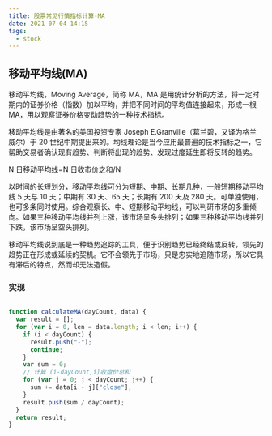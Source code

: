 ```yaml
---
title: 股票常见行情指标计算-MA
date: 2021-07-04 14:15
tags:
  - stock
---
```


## 移动平均线(MA)

移动平均线，Moving Average，简称 MA，MA 是用统计分析的方法，将一定时期内的证券价格（指数）加以平均，并把不同时间的平均值连接起来，形成一根 MA，用以观察证券价格变动趋势的一种技术指标。

移动平均线是由著名的美国投资专家 Joseph E.Granville（葛兰碧，又译为格兰威尔）于 20 世纪中期提出来的。均线理论是当今应用最普遍的技术指标之一，它帮助交易者确认现有趋势、判断将出现的趋势、发现过度延生即将反转的趋势。

N 日移动平均线=N 日收市价之和/N

以时间的长短划分，移动平均线可分为短期、中期、长期几种，一般短期移动平均线 5 天与 10 天；中期有 30 天、65 天；长期有 200 天及 280 天。可单独使用，也可多条同时使用。综合观察长、中、短期移动平均线，可以判研市场的多重倾向。如果三种移动平均线并列上涨，该市场呈多头排列；如果三种移动平均线并列下跌，该市场呈空头排列。

移动平均线说到底是一种趋势追踪的工具，便于识别趋势已经终结或反转，领先的趋势正在形成或延续的契机。它不会领先于市场，只是忠实地追随市场，所以它具有滞后的特点，然而却无法造假。

### 实现

```js

function calculateMA(dayCount, data) {
  var result = [];
  for (var i = 0, len = data.length; i < len; i++) {
    if (i < dayCount) {
      result.push("-");
      continue;
    }
    var sum = 0;
    // 计算 (i-dayCount,i]收盘价总和
    for (var j = 0; j < dayCount; j++) {
      sum += data[i - j]["close"];
    }
    result.push(sum / dayCount);
  }
  return result;
}
```
